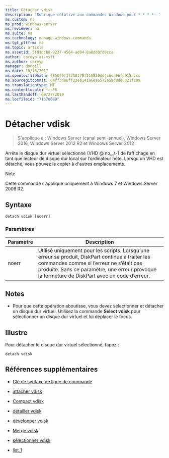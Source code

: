 ```yaml
---
title: Détacher vdisk
description: 'Rubrique relative aux commandes Windows pour * * * *- '
ms.custom: na
ms.prod: windows-server
ms.reviewer: na
ms.suite: na
ms.technology: manage-windows-commands
ms.tgt_pltfrm: na
ms.topic: article
ms.assetid: 5f01dcb8-9237-4564-ad94-8a8dd0fd0cca
author: coreyp-at-msft
ms.author: coreyp
manager: dongill
ms.date: 10/16/2017
ms.openlocfilehash: 4850f9f17218178f210820dd4c6ca96fd918accc
ms.sourcegitcommit: 6aff3d88ff22ea141a6ea6572a5ad8dd6321f199
ms.translationtype: MT
ms.contentlocale: fr-FR
ms.lasthandoff: 09/27/2019
ms.locfileid: "71378689"
---
```

# <a name="detach-vdisk"></a>Détacher vdisk

>S'applique à : Windows Server (canal semi-annuel), Windows Server 2016, Windows Server 2012 R2 et Windows Server 2012

Arrête le disque dur virtuel sélectionné \(VHD @ no__t-1 de l’affichage en tant que lecteur de disque dur local sur l’ordinateur hôte. Lorsqu'un VHD est détaché, vous pouvez le copier à d'autres emplacements.  
  
> [!NOTE]  
> Cette commande s’applique uniquement à Windows 7 et Windows Server 2008 R2.  
  
## <a name="syntax"></a>Syntaxe  
  
```  
detach vdisk [noerr]  
```  
  
### <a name="parameters"></a>Paramètres  
  
|Paramètre|Description|  
|-------|--------|  
|noerr|Utilisé uniquement pour les scripts. Lorsqu’une erreur se produit, DiskPart continue à traiter les commandes comme si l’erreur ne s’était pas produite. Sans ce paramètre, une erreur provoque la fermeture de DiskPart avec un code d’erreur.|  
  
## <a name="remarks"></a>Notes  
  
-   Pour que cette opération aboutisse, vous devez sélectionner et détacher un disque dur virtuel. Utilisez la commande **Select vdisk** pour sélectionner un disque dur virtuel et lui déplacer le focus.  
  
## <a name="BKMK_Examples"></a>Illustre  
Pour détacher le disque dur virtuel sélectionné, tapez :  
  
```  
detach vdisk  
```  
  
## <a name="additional-references"></a>Références supplémentaires  
  
-   [Clé de syntaxe de ligne de commande](command-line-syntax-key.md)  
  
-   [attacher vdisk](attach-vdisk.md)  
  
-   [Compact vdisk](compact-vdisk.md)  
  
  
  
-   [détailler vdisk](detail-vdisk.md)  
  
-   [développer vdisk](expand-vdisk.md)  
  
-   [Merge vdisk](merge-vdisk.md)  
  
-   [sélectionner vdisk](select-vdisk.md)  
  
-   [list_1](list_1.md)  
  

